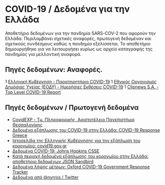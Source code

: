# COVID-19 / Δεδομένα για την Ελλάδα

Αποθετήριο δεδομένων για την πανδημία SARS-COV-2 που αφορούν την Ελλάδα. Περιλαμβάνει σχετικές αναφορές, πρωτογενή δεδομέναν και σχετικούς συνδέσμους καθώς η πανδημία εξελίσσεται. Το αποθετήριο δημιουργήθηκε για να λειτουργήσει κυρίως ως αρχείο καταγραφής της πανδημίας για μελλοντική αναφορά.

## Πηγές δεδομένων: Αναφορές.

1 [Ελληνική Κυβέρνηση - Παρατηρητήριο COVID-19](https://covid19.gov.gr/paratiritirio-covid-19/)
1 [Εθνικός Οργανισμός Δημόσιας Υγείας (ΕΟΔΥ) - Ημερήσιες Εκθέσεις COVID-19](https://eody.gov.gr/epidimiologika-statistika-dedomena/ektheseis-covid-19/)
1 [Clipnews S.A. - Top Level COVID-19 Report](https://www.clipnews.gr/top-level-covid-19-report/)

## Πηγές δεδομένων / Πρωτογενή δεδομένα

- [CovidEXP - Τμ. Πληροφορικής, Αριστοτέλειο Πανεπιστήμιο Θεσσαλονίκης](https://covid19.csd.auth.gr/greece/)
- [Δεδομένα εξάπλωσης του COVID-19 στην Ελλάδα: COVID-19 Response Greece](https://www.covid19response.gr/)
- [Ιστοσελίδα της Ελληνικής Κυβέρνησης για την εξάπλωση του κορονωϊού: covid19.gov.gr](https://covid19.gov.gr/)
- [Δεδομένα COVID-19: Johns Hopkins CSSE](https://github.com/CSSEGISandData/COVID-19)
- [Κατά περιοχή δεδομένα εξάπλωσης του κορονωϊου στην Ελλάδα: αποθετήριο δεδομένων JSON Sandbird](https://github.com/Sandbird/covid19-Greece)
- [Δεδομένα λήψης μέτρων: Oxford COVID-19 Government Response Tracker](https://www.bsg.ox.ac.uk/research/research-projects/coronavirus-government-response-tracker)
- [Δεδομένα από @nyrros / Twitter](https://docs.google.com/spreadsheets/d/14rKl4TAM05YWj94u3rAkS2PKTSIqYzdCeuXVMtV6ptM/edit#gid=144576662)
